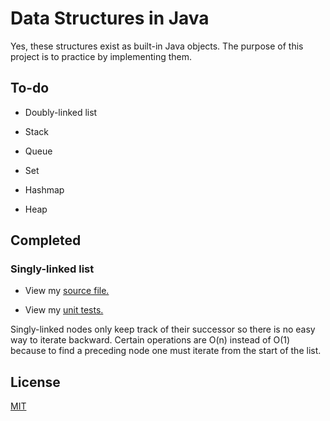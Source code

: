 # Data Structures in Java

Yes, these structures exist as built-in Java objects. The purpose of this
project is to practice by implementing them.

## To-do

- Doubly-linked list

- Stack

- Queue

- Set

- Hashmap

- Heap

## Completed

### Singly-linked list

- View
  my [source file.](src/main/java/com/thomasbreydo/datastructures/SinglyLinkedList.java)

- View
  my [unit tests.](src/test/java/com/thomasbreydo/datastructures/SinglyLinkedListTest.java)

Singly-linked nodes only keep track of their successor so there is no easy way
to iterate backward. Certain operations are O(n) instead of O(1) because to find
a preceding node one must iterate from the start of the list.

## License

[MIT](LICENSE)

